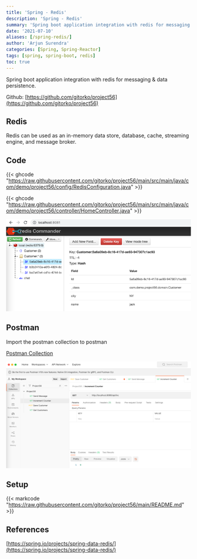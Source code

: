 ```yaml
---
title: 'Spring - Redis'
description: 'Spring - Redis'
summary: 'Spring boot application integration with redis for messaging & data persistence.'
date: '2021-07-10'
aliases: [/spring-redis/]
author: 'Arjun Surendra'
categories: [Spring, Spring-Reactor]
tags: [spring, spring-boot, redis]
toc: true
---
```


Spring boot application integration with redis for messaging & data persistence.

Github: [https://github.com/gitorko/project56](https://github.com/gitorko/project56)

## Redis

Redis can be used as an in-memory data store, database, cache, streaming engine, and message broker.

## Code

{{< ghcode "https://raw.githubusercontent.com/gitorko/project56/main/src/main/java/com/demo/project56/config/RedisConfiguration.java" >}}

{{< ghcode "https://raw.githubusercontent.com/gitorko/project56/main/src/main/java/com/demo/project56/controller/HomeController.java" >}}

![](img01.png)

## Postman

Import the postman collection to postman

[Postman Collection](https://raw.githubusercontent.com/gitorko/project56/main/postman/Project56.postman_collection.json)

![](img02.png)

## Setup

{{< markcode "https://raw.githubusercontent.com/gitorko/project56/main/README.md" >}}

## References

[https://spring.io/projects/spring-data-redis/](https://spring.io/projects/spring-data-redis/)
